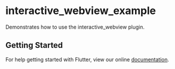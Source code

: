 # interactive_webview_example

Demonstrates how to use the interactive_webview plugin.

## Getting Started

For help getting started with Flutter, view our online
[documentation](https://flutter.io/).
